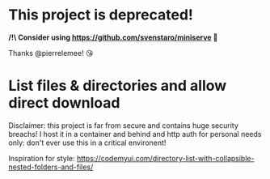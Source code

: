 # This project is deprecated!

**/!\ Consider using https://github.com/svenstaro/miniserve 🎉**

Thanks @pierrelemee! 😘

# List files & directories and allow direct download

Disclaimer: this project is far from secure and contains huge security breachs!
I host it in a container and behind and http auth for personal needs only: don't ever use this in a critical environent!

Inspiration for style: https://codemyui.com/directory-list-with-collapsible-nested-folders-and-files/

